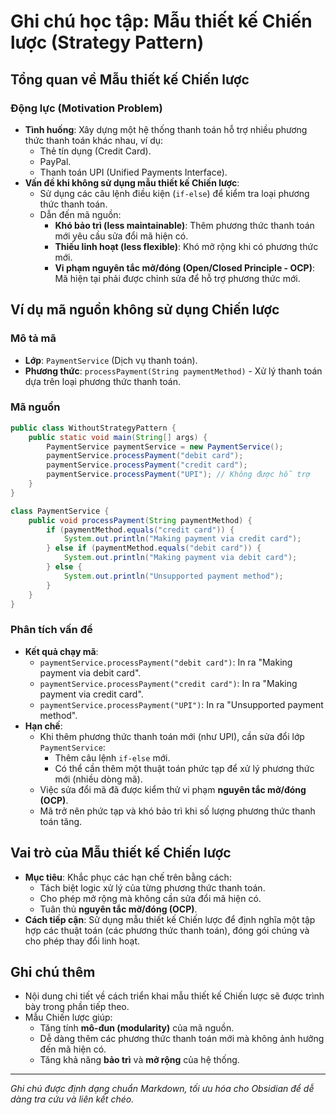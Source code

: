 # Ghi chú học tập: Mẫu thiết kế Chiến lược (Strategy Pattern)

## Tổng quan về Mẫu thiết kế Chiến lược

### Động lực (Motivation Problem)

- **Tình huống**: Xây dựng một hệ thống thanh toán hỗ trợ nhiều phương thức thanh toán khác nhau, ví dụ:
  - Thẻ tín dụng (Credit Card).
  - PayPal.
  - Thanh toán UPI (Unified Payments Interface).
- **Vấn đề khi không sử dụng mẫu thiết kế Chiến lược**:
  - Sử dụng các câu lệnh điều kiện (`if-else`) để kiểm tra loại phương thức thanh toán.
  - Dẫn đến mã nguồn:
    - **Khó bảo trì (less maintainable)**: Thêm phương thức thanh toán mới yêu cầu sửa đổi mã hiện có.
    - **Thiếu linh hoạt (less flexible)**: Khó mở rộng khi có phương thức mới.
    - **Vi phạm nguyên tắc mở/đóng (Open/Closed Principle - OCP)**: Mã hiện tại phải được chỉnh sửa để hỗ trợ phương thức mới.

## Ví dụ mã nguồn không sử dụng Chiến lược

### Mô tả mã

- **Lớp**: `PaymentService` (Dịch vụ thanh toán).
- **Phương thức**: `processPayment(String paymentMethod)` - Xử lý thanh toán dựa trên loại phương thức thanh toán.

### Mã nguồn

```java
public class WithoutStrategyPattern {
    public static void main(String[] args) {
        PaymentService paymentService = new PaymentService();
        paymentService.processPayment("debit card");
        paymentService.processPayment("credit card");
        paymentService.processPayment("UPI"); // Không được hỗ trợ
    }
}

class PaymentService {
    public void processPayment(String paymentMethod) {
        if (paymentMethod.equals("credit card")) {
            System.out.println("Making payment via credit card");
        } else if (paymentMethod.equals("debit card")) {
            System.out.println("Making payment via debit card");
        } else {
            System.out.println("Unsupported payment method");
        }
    }
}
```

### Phân tích vấn đề

- **Kết quả chạy mã**:
  - `paymentService.processPayment("debit card")`: In ra "Making payment via debit card".
  - `paymentService.processPayment("credit card")`: In ra "Making payment via credit card".
  - `paymentService.processPayment("UPI")`: In ra "Unsupported payment method".
- **Hạn chế**:
  - Khi thêm phương thức thanh toán mới (như UPI), cần sửa đổi lớp `PaymentService`:
    - Thêm câu lệnh `if-else` mới.
    - Có thể cần thêm một thuật toán phức tạp để xử lý phương thức mới (nhiều dòng mã).
  - Việc sửa đổi mã đã được kiểm thử vi phạm **nguyên tắc mở/đóng (OCP)**.
  - Mã trở nên phức tạp và khó bảo trì khi số lượng phương thức thanh toán tăng.

## Vai trò của Mẫu thiết kế Chiến lược

- **Mục tiêu**: Khắc phục các hạn chế trên bằng cách:
  - Tách biệt logic xử lý của từng phương thức thanh toán.
  - Cho phép mở rộng mà không cần sửa đổi mã hiện có.
  - Tuân thủ **nguyên tắc mở/đóng (OCP)**.
- **Cách tiếp cận**: Sử dụng mẫu thiết kế Chiến lược để định nghĩa một tập hợp các thuật toán (các phương thức thanh toán), đóng gói chúng và cho phép thay đổi linh hoạt.

## Ghi chú thêm

- Nội dung chi tiết về cách triển khai mẫu thiết kế Chiến lược sẽ được trình bày trong phần tiếp theo.
- Mẫu Chiến lược giúp:
  - Tăng tính **mô-đun (modularity)** của mã nguồn.
  - Dễ dàng thêm các phương thức thanh toán mới mà không ảnh hưởng đến mã hiện có.
  - Tăng khả năng **bảo trì** và **mở rộng** của hệ thống.

---

_Ghi chú được định dạng chuẩn Markdown, tối ưu hóa cho Obsidian để dễ dàng tra cứu và liên kết chéo._
